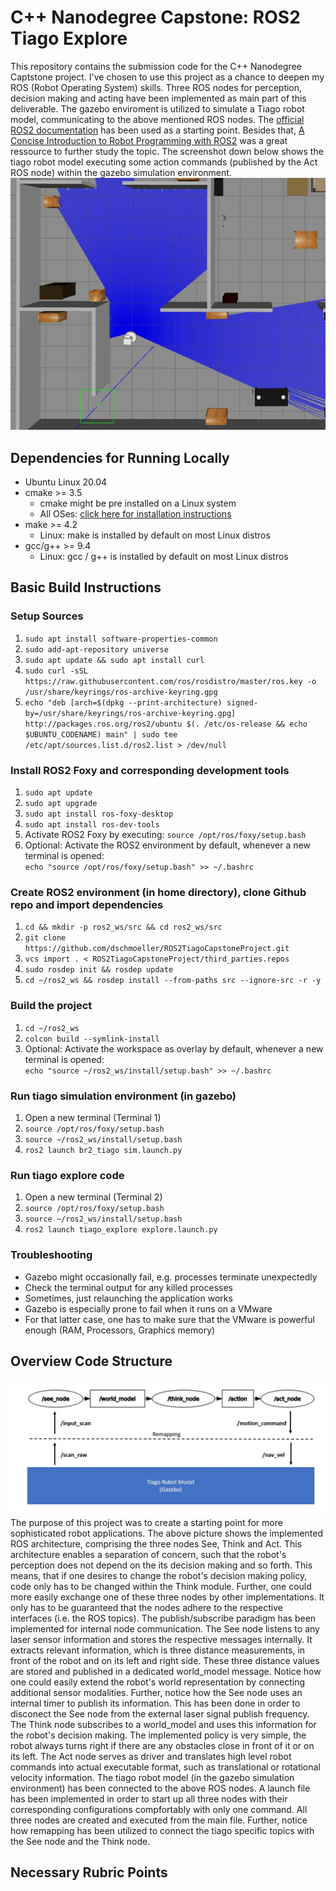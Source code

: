 # C++ Nanodegree Capstone: ROS2 Tiago Explore 
This repository contains the submission code for the C++ Nanodegree Captstone project. I've chosen to use this project as a chance to deepen my ROS (Robot Operating System) skills. Three ROS nodes for perception, decision making and acting have been implemented as main part of this deliverable. The gazebo enviroment is utilized to simulate a Tiago robot model, communicating to the above mentioned ROS nodes. The [official ROS2 documentation](https://docs.ros.org/en/foxy/Tutorials.html) has been used as a starting point. Besides that, [A Concise Introduction to Robot Programming with ROS2](https://github.com/fmrico/book_ros2) was a great ressource to further study the topic. The screenshot down below shows the tiago robot model executing some action commands (published by the Act ROS node) within the gazebo simulation environment.    
![The tiago robot model follows some action commands in the gazebo simulation environment](tiago_gazebo_sample_image.JPG)


## Dependencies for Running Locally
* Ubuntu Linux 20.04    
* cmake >= 3.5
  * cmake might be pre installed on a Linux system   
  * All OSes: [click here for installation instructions](https://cmake.org/install/)
* make >= 4.2 
  * Linux: make is installed by default on most Linux distros
* gcc/g++ >= 9.4
  * Linux: gcc / g++ is installed by default on most Linux distros
 
 
## Basic Build Instructions
### Setup Sources
1. `sudo apt install software-properties-common`
2. `sudo add-apt-repository universe`
3. `sudo apt update && sudo apt install curl`
4. `sudo curl -sSL https://raw.githubusercontent.com/ros/rosdistro/master/ros.key -o /usr/share/keyrings/ros-archive-keyring.gpg`
5. `echo "deb [arch=$(dpkg --print-architecture) signed-by=/usr/share/keyrings/ros-archive-keyring.gpg] http://packages.ros.org/ros2/ubuntu $(. /etc/os-release && echo $UBUNTU_CODENAME) main" | sudo tee /etc/apt/sources.list.d/ros2.list > /dev/null`
### Install ROS2 Foxy and corresponding development tools
1. `sudo apt update`
2. `sudo apt upgrade`
3. `sudo apt install ros-foxy-desktop`
4. `sudo apt install ros-dev-tools`
5. Activate ROS2 Foxy by executing: `source /opt/ros/foxy/setup.bash`
6. Optional: Activate the ROS2 environment by default, whenever a new terminal is opened:    
   `echo "source /opt/ros/foxy/setup.bash" >> ~/.bashrc`  
### Create ROS2 environment (in home directory), clone Github repo and import dependencies
1. `cd && mkdir -p ros2_ws/src && cd ros2_ws/src`
2. `git clone https://github.com/dschmoeller/ROS2TiagoCapstoneProject.git`  
3. `vcs import . < ROS2TiagoCapstoneProject/third_parties.repos`
4. `sudo rosdep init && rosdep update`
5. `cd ~/ros2_ws && rosdep install --from-paths src --ignore-src -r -y` 
### Build the project 
1. `cd ~/ros2_ws`
2. `colcon build --symlink-install`
3. Optional: Activate the workspace as overlay by default, whenever a new terminal is opened:    
   `echo "source ~/ros2_ws/install/setup.bash" >> ~/.bashrc`  
### Run tiago simulation environment (in gazebo)  
1. Open a new terminal (Terminal 1) 
2. `source /opt/ros/foxy/setup.bash`
3. `source ~/ros2_ws/install/setup.bash`
4. `ros2 launch br2_tiago sim.launch.py` 
### Run tiago explore code   
1. Open a new terminal (Terminal 2) 
2. `source /opt/ros/foxy/setup.bash`
3. `source ~/ros2_ws/install/setup.bash`
4. `ros2 launch tiago_explore explore.launch.py` 
### Troubleshooting 
- Gazebo might occasionally fail, e.g. processes terminate unexpectedly
- Check the terminal output for any killed processes
- Sometimes, just relaunching the application works 
- Gazebo is especially prone to fail when it runs on a VMware
- For that latter case, one has to make sure that the VMware is powerful enough (RAM, Processors, Graphics memory) 


## Overview Code Structure
![Three node structure for solving arbitrary see think act problems](see_think_act_node_architecture.JPG)
The purpose of this project was to create a starting point for more sophisticated robot applications. The above picture shows the implemented ROS architecture, comprising the three nodes See, Think and Act. This architecture enables a separation of concern, such that the robot's perception does not depend on the its decision making and so forth. This means, that if one desires to change the robot's decision making policy, code only has to be changed within the Think module. Further, one could more easily exchange one of these three nodes by other implementations. It only has to be guaranteed that the nodes adhere to the respective interfaces (i.e. the ROS topics). The publish/subscribe paradigm has been implemented for internal node communication. The See node listens to any laser sensor information and stores the respective messages internally. It extracts relevant information, which is three distance measurements, in front of the robot and on its left and right side. These three distance values are stored and published in a dedicated world_model message. Notice how one could easily extend the robot's world representation by connecting additional sensor modalities. Further, notice how the See node uses an internal timer to publish its information. This has been done in order to disconect the See node from the external laser signal publish frequency. The Think node subscribes to a world_model and uses this information for the robot's decision making. The implemented policy is very simple, the robot always turns right if there are any obstacles close in front of it or on its left. The Act node serves as driver and translates high level robot commands into actual executable format, such as translational or rotational velocity information. The tiago robot model (in the gazebo simulation environment) has been connected to the above ROS nodes. A launch file has been implemented in order to start up all three nodes with their corresponding configurations compfortably with only one command. All three nodes are created and executed from the main file. Further, notice how remapping has been utilized to connect the tiago specific topics with the See node and the Think node.       


## Necessary Rubric Points  
